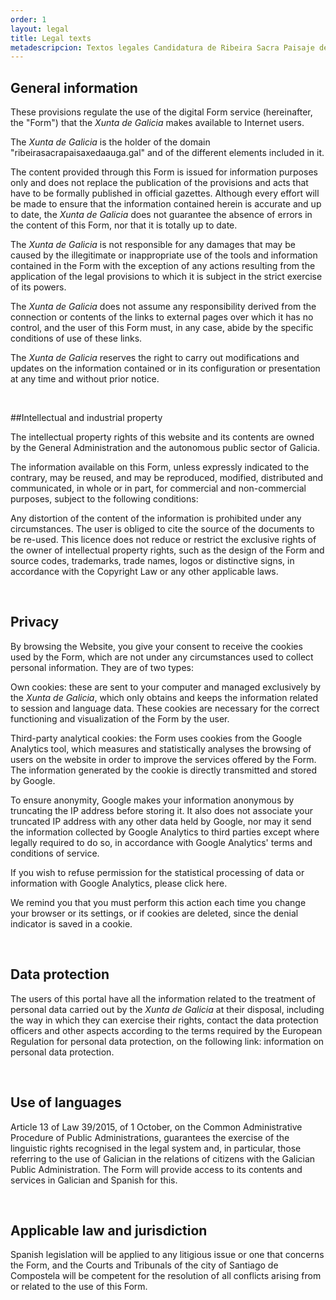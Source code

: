 ```yaml
---
order: 1
layout: legal
title: Legal texts
metadescripcion: Textos legales Candidatura de Ribeira Sacra Paisaje del Agua a la Lista del Patrimonio Mundial
---
```


## General information

These provisions regulate the use of the digital Form service (hereinafter, the "Form") that the _Xunta de Galicia_ makes available to Internet users.

The _Xunta de Galicia_ is the holder of the domain "ribeirasacrapaisaxedaauga.gal" and of the different elements included in it.

The content provided through this Form is issued for information purposes only and does not replace the publication of the provisions and acts that have to be formally published in official gazettes. Although every effort will be made to ensure that the information contained herein is accurate and up to date, the _Xunta de Galicia_ does not guarantee the absence of errors in the content of this Form, nor that it is totally up to date.

The _Xunta de Galicia_ is not responsible for any damages that may be caused by the illegitimate or inappropriate use of the tools and information contained in the Form with the exception of any actions resulting from the application of the legal provisions to which it is subject in the strict exercise of its powers.

The _Xunta de Galicia_ does not assume any responsibility derived from the connection or contents of the links to external pages over which it has no control, and the user of this Form must, in any case, abide by the specific conditions of use of these links.

The _Xunta de Galicia_ reserves the right to carry out modifications and updates on the information contained or in its configuration or presentation at any time and without prior notice.

<br>

##Intellectual and industrial property

The intellectual property rights of this website and its contents are owned by the General Administration and the autonomous public sector of Galicia.

The information available on this Form, unless expressly indicated to the contrary, may be reused, and may be reproduced, modified, distributed and communicated, in whole or in part, for commercial and non-commercial purposes, subject to the following conditions:

Any distortion of the content of the information is prohibited under any circumstances.
The user is obliged to cite the source of the documents to be re-used.
This licence does not reduce or restrict the exclusive rights of the owner of intellectual property rights, such as the design of the Form and source codes, trademarks, trade names, logos or distinctive signs, in accordance with the Copyright Law or any other applicable laws.

<br>

## Privacy

By browsing the Website, you give your consent to receive the cookies used by the Form, which are not under any circumstances used to collect personal information. They are of two types:

Own cookies: these are sent to your computer and managed exclusively by the _Xunta de Galicia_, which only obtains and keeps the information related to session and language data. These cookies are necessary for the correct functioning and visualization of the Form by the user.

Third-party analytical cookies: the Form uses cookies from the Google Analytics tool, which measures and statistically analyses the browsing of users on the website in order to improve the services offered by the Form. The information generated by the cookie is directly transmitted and stored by Google.

To ensure anonymity, Google makes your information anonymous by truncating the IP address before storing it. It also does not associate your truncated IP address with any other data held by Google, nor may it send the information collected by Google Analytics to third parties except where legally required to do so, in accordance with Google Analytics' terms and conditions of service.

If you wish to refuse permission for the statistical processing of data or information with Google Analytics, please click here.

We remind you that you must perform this action each time you change your browser or its settings, or if cookies are deleted, since the denial indicator is saved in a cookie.

<br>

## Data protection

The users of this portal have all the information related to the treatment of personal data carried out by the _Xunta de Galicia_ at their disposal, including the way in which they can exercise their rights, contact the data protection officers and other aspects according to the terms required by the European Regulation for personal data protection, on the following link: information on personal data protection.

<br>

## Use of languages

Article 13 of Law 39/2015, of 1 October, on the Common Administrative Procedure of Public Administrations, guarantees the exercise of the linguistic rights recognised in the legal system and, in particular, those referring to the use of Galician in the relations of citizens with the Galician Public Administration. The Form will provide access to its contents and services in Galician and Spanish for this.

<br>

## Applicable law and jurisdiction

Spanish legislation will be applied to any litigious issue or one that concerns the Form, and the Courts and Tribunals of the city of Santiago de Compostela will be competent for the resolution of all conflicts arising from or related to the use of this Form.
